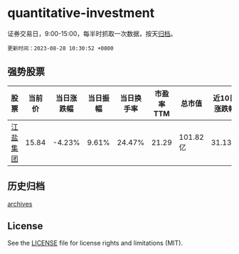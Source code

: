 # quantitative-investment

证券交易日，9:00-15:00，每半时抓取一次数据，按天[归档](archives)。

`更新时间：2023-08-28 10:30:52 +0800`

## 强势股票

|股票|当前价|当日涨跌幅|当日振幅|当日换手率|市盈率TTM|总市值|近10日涨跌幅|
|----|----|----|----|----|----|----|----|
|[江盐集团](https://xueqiu.com/S/SH601065)|15.84|-4.23%|9.61%|24.47%|21.29|101.82亿|31.13%|

## 历史归档

[archives](archives)

## License

See the [LICENSE](LICENSE) file for license rights and limitations (MIT).